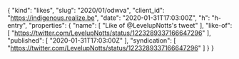 {
  "kind": "likes",
  "slug": "2020/01/odwva",
  "client_id": "https://indigenous.realize.be",
  "date": "2020-01-31T17:03:00Z",
  "h": "h-entry",
  "properties": {
    "name": [
      "Like of @LevelupNotts's tweet"
    ],
    "like-of": [
      "https://twitter.com/LevelupNotts/status/1223289337166647296"
    ],
    "published": [
      "2020-01-31T17:03:00Z"
    ],
    "syndication": [
      "https://twitter.com/LevelupNotts/status/1223289337166647296"
    ]
  }
}
